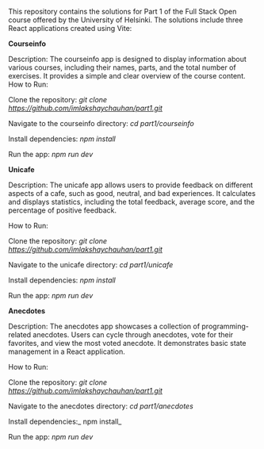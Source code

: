 This repository contains the solutions for Part 1 of the Full Stack Open course offered by the University of Helsinki. The solutions include three React applications created using Vite:

**Courseinfo**

Description: The courseinfo app is designed to display information about various courses, including their names, parts, and the total number of exercises. It provides a simple and clear overview of the course content.
How to Run:

Clone the repository: _git clone https://github.com/imlakshaychauhan/part1.git_

Navigate to the courseinfo directory: _cd part1/courseinfo_

Install dependencies: _npm install_

Run the app: _npm run dev_

**Unicafe**

Description: The unicafe app allows users to provide feedback on different aspects of a cafe, such as good, neutral, and bad experiences. It calculates and displays statistics, including the total feedback, average score, and the percentage of positive feedback.

How to Run:

Clone the repository: _git clone https://github.com/imlakshaychauhan/part1.git_

Navigate to the unicafe directory: _cd part1/unicafe_

Install dependencies: _npm install_

Run the app: _npm run dev_

**Anecdotes**

Description: The anecdotes app showcases a collection of programming-related anecdotes. Users can cycle through anecdotes, vote for their favorites, and view the most voted anecdote. It demonstrates basic state management in a React application.

How to Run:

Clone the repository: _git clone https://github.com/imlakshaychauhan/part1.git_

Navigate to the anecdotes directory: _cd part1/anecdotes_

Install dependencies:_ npm install_

Run the app: _npm run dev_
